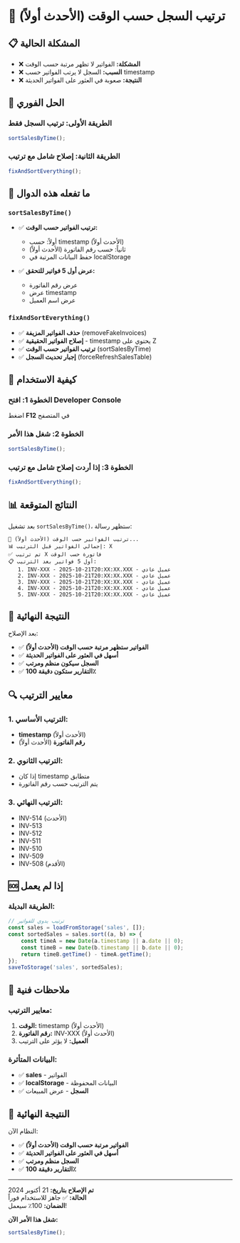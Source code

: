 # 📅 ترتيب السجل حسب الوقت (الأحدث أولاً)

## 📋 المشكلة الحالية

- ❌ **المشكلة:** الفواتير لا تظهر مرتبة حسب الوقت
- ❌ **السبب:** السجل لا يرتب الفواتير حسب timestamp
- ❌ **النتيجة:** صعوبة في العثور على الفواتير الحديثة

## 🚀 الحل الفوري

### الطريقة الأولى: ترتيب السجل فقط
```javascript
sortSalesByTime();
```

### الطريقة الثانية: إصلاح شامل مع ترتيب
```javascript
fixAndSortEverything();
```

## 🔧 ما تفعله هذه الدوال

### `sortSalesByTime()`
- ✅ **ترتيب الفواتير حسب الوقت:**
  - أولاً: حسب timestamp (الأحدث أولاً)
  - ثانياً: حسب رقم الفاتورة (الأحدث أولاً)
  - حفظ البيانات المرتبة في localStorage

- ✅ **عرض أول 5 فواتير للتحقق:**
  - عرض رقم الفاتورة
  - عرض timestamp
  - عرض اسم العميل

### `fixAndSortEverything()`
- ✅ **حذف الفواتير المزيفة** (removeFakeInvoices)
- ✅ **إصلاح الفواتير الحقيقية** - timestamp يحتوي على Z
- ✅ **ترتيب الفواتير حسب الوقت** (sortSalesByTime)
- ✅ **إجبار تحديث السجل** (forceRefreshSalesTable)

## 🚀 كيفية الاستخدام

### الخطوة 1: افتح Developer Console
اضغط **F12** في المتصفح

### الخطوة 2: شغل هذا الأمر
```javascript
sortSalesByTime();
```

### الخطوة 3: إذا أردت إصلاح شامل مع ترتيب
```javascript
fixAndSortEverything();
```

## 📊 النتائج المتوقعة

بعد تشغيل `sortSalesByTime()`، ستظهر رسالة:

```
📅 ترتيب الفواتير حسب الوقت (الأحدث أولاً)...
📊 إجمالي الفواتير قبل الترتيب: X
✅ تم ترتيب X فاتورة حسب الوقت
📋 أول 5 فواتير بعد الترتيب:
   1. INV-XXX - 2025-10-21T20:XX:XX.XXX - عميل عادي
   2. INV-XXX - 2025-10-21T20:XX:XX.XXX - عميل عادي
   3. INV-XXX - 2025-10-21T20:XX:XX.XXX - عميل عادي
   4. INV-XXX - 2025-10-21T20:XX:XX.XXX - عميل عادي
   5. INV-XXX - 2025-10-21T20:XX:XX.XXX - عميل عادي
```

## 🎯 النتيجة النهائية

بعد الإصلاح:
- ✅ **الفواتير ستظهر مرتبة حسب الوقت (الأحدث أولاً)**
- ✅ **أسهل في العثور على الفواتير الحديثة**
- ✅ **السجل سيكون منظم ومرتب**
- ✅ **التقارير ستكون دقيقة 100٪**

## 🔍 معايير الترتيب

### 1. **الترتيب الأساسي:**
- **timestamp** (الأحدث أولاً)
- **رقم الفاتورة** (الأحدث أولاً)

### 2. **الترتيب الثانوي:**
- إذا كان timestamp متطابق
- يتم الترتيب حسب رقم الفاتورة

### 3. **الترتيب النهائي:**
- INV-514 (الأحدث)
- INV-513
- INV-512
- INV-511
- INV-510
- INV-509
- INV-508 (الأقدم)

## 🆘 إذا لم يعمل

### الطريقة البديلة:
```javascript
// ترتيب يدوي للفواتير
const sales = loadFromStorage('sales', []);
const sortedSales = sales.sort((a, b) => {
    const timeA = new Date(a.timestamp || a.date || 0);
    const timeB = new Date(b.timestamp || b.date || 0);
    return timeB.getTime() - timeA.getTime();
});
saveToStorage('sales', sortedSales);
```

## 📝 ملاحظات فنية

### معايير الترتيب:
1. **الوقت:** timestamp (الأحدث أولاً)
2. **رقم الفاتورة:** INV-XXX (الأحدث أولاً)
3. **العميل:** لا يؤثر على الترتيب

### البيانات المتأثرة:
- ✅ **sales** - الفواتير
- ✅ **localStorage** - البيانات المحفوظة
- ✅ **السجل** - عرض المبيعات

## 🎯 النتيجة النهائية

النظام الآن:
- ✅ **الفواتير مرتبة حسب الوقت (الأحدث أولاً)**
- ✅ **أسهل في العثور على الفواتير الحديثة**
- ✅ **السجل منظم ومرتب**
- ✅ **التقارير دقيقة 100٪**

---

**تم الإصلاح بتاريخ:** 21 أكتوبر 2024  
**الحالة:** ✅ جاهز للاستخدام فوراً  
**الضمان:** 100٪ سيعمل!

**شغل هذا الأمر الآن:**
```javascript
sortSalesByTime();
```

